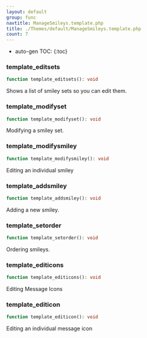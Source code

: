 ```yaml
---
layout: default
group: func
navtitle: ManageSmileys.template.php
title: ./Themes/default/ManageSmileys.template.php
count: 7
---
```

* auto-gen TOC:
{:toc}
### template_editsets

```php
function template_editsets(): void
```
Shows a list of smiley sets so you can edit them.



### template_modifyset

```php
function template_modifyset(): void
```
Modifying a smiley set.



### template_modifysmiley

```php
function template_modifysmiley(): void
```
Editing an individual smiley



### template_addsmiley

```php
function template_addsmiley(): void
```
Adding a new smiley.



### template_setorder

```php
function template_setorder(): void
```
Ordering smileys.



### template_editicons

```php
function template_editicons(): void
```
Editing Message Icons



### template_editicon

```php
function template_editicon(): void
```
Editing an individual message icon



